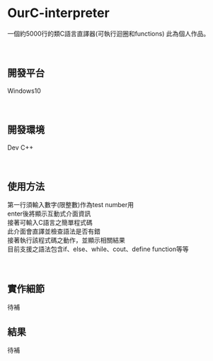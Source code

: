# OurC-interpreter
一個約5000行的類C語言直譯器(可執行迴圈和functions)
此為個人作品。<br>
<br>
<br>

## 開發平台
Windows10<br>
<br>
<br>

## 開發環境
Dev C++<br>
<br>
<br>

## 使用方法
第一行須輸入數字(限整數)作為test number用<br>
enter後將顯示互動式介面資訊<br>
接著可輸入C語言之簡單程式碼<br>
此介面會直譯並檢查語法是否有錯<br>
接著執行該程式碼之動作，並顯示相關結果<br>
目前支援之語法包含if、else、while、cout、define function等等<br>
<br>
<br>


## 實作細節
待補

## 結果
待補
